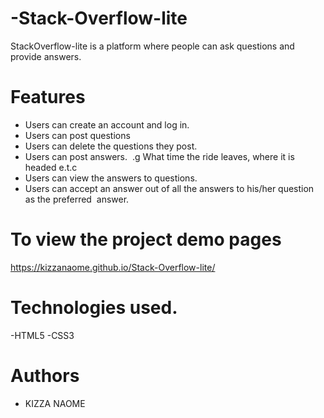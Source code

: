 # -Stack-Overflow-lite

StackOverflow-lite is a platform where people can ask questions and provide answers.

# Features
 - Users can create an account and log in.
 - Users can post questions
 - Users can delete the questions they post.  
 - Users can post answers.  .g What time the ride leaves, where it is headed e.t.c
 - Users can view the answers to questions.  
 - Users can accept an answer out of all the answers to his/her question as the preferred  answer.  



# To view the project demo pages
https://kizzanaome.github.io/Stack-Overflow-lite/


# Technologies used.
-HTML5
-CSS3


# Authors
 - KIZZA NAOME

